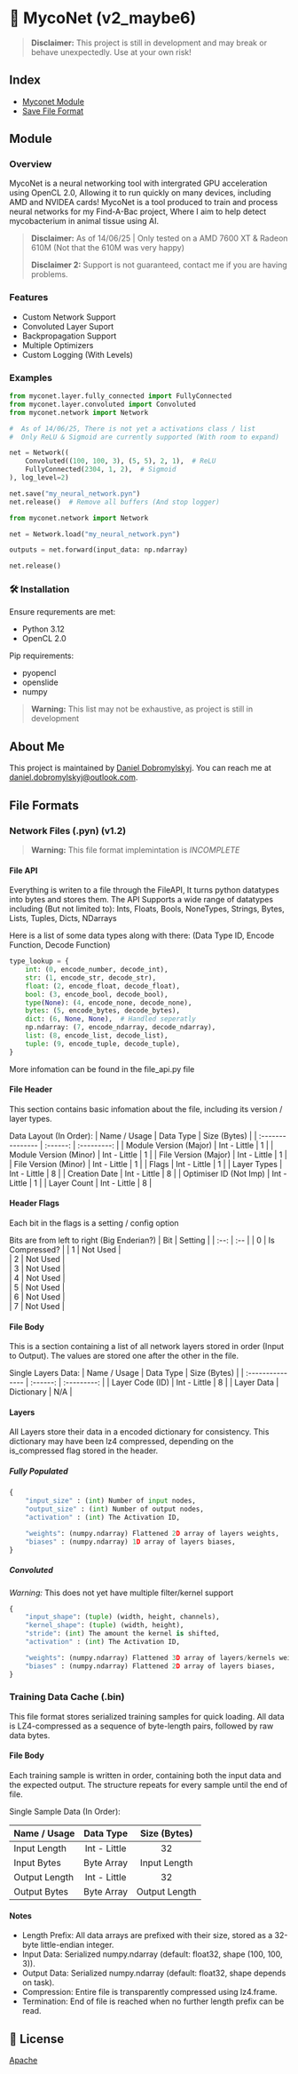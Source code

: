 # 🦠 MycoNet  (v2_maybe6)
> **Disclaimer:** This project is still in development and may break or behave unexpectedly. Use at your own risk!

## Index
- [Myconet Module](#module)
- [Save File Format](#file-formats)


## Module

### Overview

MycoNet is a neural networking tool with intergrated GPU acceleration using OpenCL 2.0, Allowing it to run quickly on many devices, including AMD and NVIDEA cards!
MycoNet is a tool produced to train and process neural networks for my Find-A-Bac project, Where I aim to help detect mycobacterium in animal tissue using AI.

> **Disclaimer:** As of 14/06/25 | Only tested on a AMD 7600 XT & Radeon 610M (Not that the 610M was very happy)
>
> **Disclaimer 2:** Support is not guaranteed, contact me if you are having problems.

### Features

- Custom Network Support
- Convoluted Layer Suport
- Backpropagation Support
- Multiple Optimizers
- Custom Logging (With Levels)

### Examples

```python
from myconet.layer.fully_connected import FullyConnected
from myconet.layer.convoluted import Convoluted
from myconet.network import Network

#  As of 14/06/25, There is not yet a activations class / list
#  Only ReLU & Sigmoid are currently supported (With room to expand)

net = Network((
    Convoluted((100, 100, 3), (5, 5), 2, 1),  # ReLU
    FullyConnected(2304, 1, 2),  # Sigmoid
), log_level=2)

net.save("my_neural_network.pyn")
net.release()  # Remove all buffers (And stop logger)

```

```python
from myconet.network import Network

net = Network.load("my_neural_network.pyn")

outputs = net.forward(input_data: np.ndarray)

net.release()

```

### 🛠️ Installation

Ensure requrements are met:
- Python 3.12
- OpenCL 2.0

Pip requirements:
- pyopencl
- openslide
- numpy

> **Warning:** This list may not be exhaustive, as project is still in development

## About Me

This project is maintained by [Daniel Dobromylskyj](https://github.com/DanielDobromylskyj). You can reach me at daniel.dobromylskyj@outlook.com.


## File Formats

### Network Files (.pyn) (v1.2)

> **Warning:** This file format implemintation is _INCOMPLETE_

#### File API
Everything is writen to a file through the FileAPI, It turns python datatypes into bytes and stores them.
The API Supports a wide range of datatypes including (But not limited to): Ints, Floats, Bools, NoneTypes, Strings, Bytes, Lists, Tuples, Dicts, NDarrays

Here is a list of some data types along with there: (Data Type ID, Encode Function, Decode Function)
```python
type_lookup = {
    int: (0, encode_number, decode_int),
    str: (1, encode_str, decode_str),
    float: (2, encode_float, decode_float),
    bool: (3, encode_bool, decode_bool),
    type(None): (4, encode_none, decode_none),
    bytes: (5, encode_bytes, decode_bytes),
    dict: (6, None, None),  # Handled seperatly
    np.ndarray: (7, encode_ndarray, decode_ndarray),
    list: (8, encode_list, decode_list),
    tuple: (9, encode_tuple, decode_tuple),
}

```

More infomation can be found in the file_api.py file

#### File Header
This section contains basic infomation about the file, including its version / layer types.

Data Layout (In Order):
|   Name / Usage   | Data Type | Size (Bytes) |
| :--------------- | :------:  | :---------:  |
| Module Version (Major)  | Int - Little         |  1   |
| Module Version (Minor)  | Int - Little         |  1   |
| File Version (Major)    | Int - Little         |  1   |
| File Version (Minor)    | Int - Little         |  1   |
| Flags                   | Int - Little         |  1   |
| Layer Types             | Int - Little         |  8   |
| Creation Date           | Int - Little         |  8   |
| Optimiser ID (Not Imp)  | Int - Little         |  1   |
| Layer Count             | Int - Little         |  8   |


#### Header Flags
Each bit in the flags is a setting / config option

Bits are from left to right (Big Enderian?)
|   Bit   |  Setting | 
| :--: | :--  |
| 0 | Is Compressed? |
| 1 | Not Used |  
| 2 | Not Used |  
| 3 | Not Used |  
| 4 | Not Used |  
| 5 | Not Used |  
| 6 | Not Used |  
| 7 | Not Used |  


#### File Body
This is a section containing a list of all network layers stored in order (Input to Output).
The values are stored one after the other in the file.

Single Layers Data:
|   Name / Usage   | Data Type | Size (Bytes) |
| :--------------- | :------:  | :---------:  |
| Layer Code (ID)          | Int - Little        |  8   |
| Layer Data               | Dictionary          |  N/A  |

#### Layers
All Layers store their data in a encoded dictionary for consistency. This dictionary may have been lz4 compressed,
depending on the is_compressed flag stored in the header.


##### Fully Populated
```python
{
    "input_size" : (int) Number of input nodes,
    "output_size" : (int) Number of output nodes,
    "activation" : (int) The Activation ID,

    "weights": (numpy.ndarray) Flattened 2D array of layers weights,
    "biases" : (numpy.ndarray) 1D array of layers biases,
}
```

##### Convoluted
_Warning:_ This does not yet have multiple filter/kernel support

```python
{
    "input_shape": (tuple) (width, height, channels),
    "kernel_shape": (tuple) (width, height),
    "stride": (int) The amount the kernel is shifted,
    "activation" : (int) The Activation ID,

    "weights": (numpy.ndarray) Flattened 3D array of layers/kernels weights,
    "biases" : (numpy.ndarray) Flattened 2D array of layers biases,
}
```


### Training Data Cache (.bin)
This file format stores serialized training samples for quick loading.
All data is LZ4-compressed as a sequence of byte-length pairs, followed by raw data bytes.

#### File Body

Each training sample is written in order, containing both the input data and the expected output.
The structure repeats for every sample until the end of file.

Single Sample Data (In Order):

| Name / Usage| Data Type | Size (Bytes) |
| :-- | :--: | :--: |
| Input Length	     | Int - Little | 32 |
| Input Bytes        | Byte Array	| Input Length |
| Output Length      | Int - Little	| 32|
| Output Bytes	     | Byte Array	| Output Length |

#### Notes

- Length Prefix: All data arrays are prefixed with their size, stored as a 32-byte little-endian integer.
- Input Data: Serialized numpy.ndarray (default: float32, shape (100, 100, 3)).
- Output Data: Serialized numpy.ndarray (default: float32, shape depends on task).
- Compression: Entire file is transparently compressed using lz4.frame.
- Termination: End of file is reached when no further length prefix can be read.



## 📝 License

[Apache](LICENSE)
